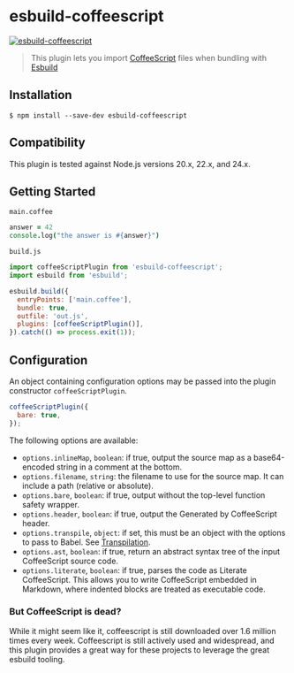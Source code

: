 # esbuild-coffeescript

[![esbuild-coffeescript](https://github.com/johnie/esbuild-coffeescript/actions/workflows/master.yml/badge.svg?branch=master)](https://github.com/johnie/esbuild-coffeescript/actions/workflows/master.yml)

> This plugin lets you import [CoffeeScript](https://coffeescript.org/) files when bundling with [Esbuild](https://esbuild.github.io/)

## Installation

```
$ npm install --save-dev esbuild-coffeescript
```

## Compatibility

This plugin is tested against Node.js versions 20.x, 22.x, and 24.x.

## Getting Started

`main.coffee`

```coffee
answer = 42
console.log("the answer is #{answer}")
```

`build.js`

```js
import coffeeScriptPlugin from 'esbuild-coffeescript';
import esbuild from 'esbuild';

esbuild.build({
  entryPoints: ['main.coffee'],
  bundle: true,
  outfile: 'out.js',
  plugins: [coffeeScriptPlugin()],
}).catch(() => process.exit(1));
```

## Configuration

An object containing configuration options may be passed into the plugin constructor `coffeeScriptPlugin`.

```js
coffeeScriptPlugin({
  bare: true,
});
```

The following options are available:

  * `options.inlineMap`, `boolean`: if true, output the source map as a base64-encoded string in a comment at the bottom.
  * `options.filename`, `string`: the filename to use for the source map. It can include a path (relative or absolute).
  * `options.bare`, `boolean`: if true, output without the top-level function safety wrapper.
  * `options.header`, `boolean`: if true, output the Generated by CoffeeScript header.
  * `options.transpile`, `object`: if set, this must be an object with the options to pass to Babel. See [Transpilation](https://coffeescript.org/#transpilation).
  * `options.ast`, `boolean`: if true, return an abstract syntax tree of the input CoffeeScript source code.
  * `options.literate`, `boolean`: if true, parses the code as Literate CoffeeScript. This allows you to write CoffeeScript embedded in Markdown, where indented blocks are treated as executable code.

### But CoffeeScript is dead?

While it might seem like it, coffeescript is still downloaded over 1.6 million times every week. Coffeescript is still actively used and widespread, and this plugin provides a great way for these projects to leverage the great esbuild tooling.
